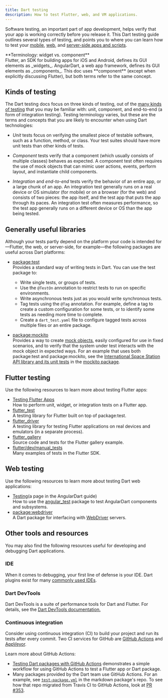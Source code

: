 ```yaml
---
title: Dart testing
description: How to test Flutter, web, and VM applications.
---
```


Software testing, an important part of app development, helps verify that
your app is working correctly before you release it.
This Dart testing guide outlines several types of testing, and points
you to where you can learn how to test your
[mobile,]({{site.flutter}}) [web](/web),
and [server-side apps and scripts](/server).

<aside class="alert alert-info" markdown="1">
**Terminology: widget vs. component**<br>
Flutter, an SDK for building apps for iOS and Android, defines its
GUI elements as _widgets_. AngularDart, a web app framework,
defines its GUI elements as _components_.
This doc uses **component** (except when explicitly discussing Flutter),
but both terms refer to the same concept.
</aside>

## Kinds of testing

The Dart testing docs focus on three kinds of testing, out of the
[many kinds of testing](https://en.wikipedia.org/wiki/Software_testing)
that you may be familiar with: unit, component, and end-to-end
(a form of integration testing). Testing terminology varies,
but these are the terms and concepts that you are likely to
encounter when using Dart technologies:

* _Unit_ tests focus on verifying the smallest piece of testable
  software, such as a function, method, or class. Your test suites
  should have more unit tests than other kinds of tests.

* _Component_ tests verify that a component (which
  usually consists of multiple classes) behaves as expected.
  A component test often requires the use of mock objects
  that can mimic user actions, events, perform layout,
  and instantiate child components.

* _Integration_ and _end-to-end_ tests verify the behavior of
  an entire app, or a large chunk of an app. An integration test
  generally runs on a real device or OS simulator (for mobile)
  or on a browser (for the web) and consists of two pieces:
  the app itself, and the test app that puts
  the app through its paces. An integration test often measures performance,
  so the test app generally runs on a different device or OS
  than the app being tested.

## Generally useful libraries

Although your tests partly depend on the platform your code is intended
for&mdash;Flutter, the web, or server-side, for example&mdash;the
following packages are useful across Dart platforms:

* [package:test]({{site.pub-pkg}}/test)<br>
  Provides a standard way of writing tests in Dart. You can use the test
  package to:
    * Write single tests, or groups of tests.
    * Use the `@TestOn` annotation to restrict tests to run on
      specific environments.
    * Write asynchronous tests just as you would write synchronous
      tests.
    * Tag tests using the `@Tag` annotation. For example, define a tag to
      create a custom configuration for some tests, or to identify some tests
      as needing more time to complete.
    * Create a `dart_test.yaml` file to configure tagged tests across
      multiple files or an entire package.


* [package:mockito]({{site.pub-pkg}}/mockito)<br>
  Provides a way to create
  [mock objects,](https://en.wikipedia.org/wiki/Mock_object)
  easily configured for use in fixed scenarios, and to verify
  that the system under test interacts with the mock object in
  expected ways.
  For an example that uses both package:test and package:mockito,
  see the [International Space Station API library and its unit
  tests](https://github.com/dart-lang/mockito/tree/master/example/iss)
  in the [mockito package](https://github.com/dart-lang/mockito).

## Flutter testing

Use the following resources to learn more about testing Flutter apps:

* [Testing Flutter Apps]({{site.flutter}}/docs/testing)<br>
  How to perform unit, widget, or integration tests on a Flutter app.
* [flutter_test]({{site.flutter_api}}/flutter/flutter_test/flutter_test-library.html)<br>
  A testing library for Flutter built on top of package:test.
* [flutter_driver]({{site.flutter_api}}/flutter/flutter_driver/flutter_driver-library.html)<br>
  A testing library for testing Flutter applications on real devices and
  emulators (in a separate process).
* [flutter_gallery](https://github.com/flutter/gallery)<br>
  Source code and tests for the Flutter gallery example.
* [flutter/dev/manual_tests](https://github.com/flutter/flutter/tree/master/dev/manual_tests)<br>
  Many examples of tests in the Flutter SDK.

## Web testing

Use the following resources to learn more about testing Dart web
applications:

* [Testing]({{site.angulardart}}/guide/testing)(a page
  in the AngularDart guide)<br>
  How to use the [angular_test]({{site.pub-pkg}}/angular_test)
  package to test AngularDart components and subsystems.
  <!-- More pages are coming! -->
* [package:webdriver]({{site.pub-pkg}}/webdriver)<br>
  A Dart package for interfacing with
  [WebDriver](https://www.w3.org/TR/webdriver/) servers.

## Other tools and resources

You may also find the following resources useful for developing and
debugging Dart applications.

### IDE

When it comes to debugging, your first line of defense is your IDE.
Dart plugins exist for many [commonly used IDEs](/tools/#ides-and-editors).

### Dart DevTools

Dart DevTools is a suite of performance tools for Dart and Flutter.
For details, see the
[Dart DevTools documentation.](/tools/dart-devtools/)


### Continuous integration

Consider using continuous integration (CI) to build your project
and run its tests after every commit. Two CI services for GitHub are
[GitHub Actions](https://github.com/features/actions) and
[AppVeyor](https://www.appveyor.com/).

Learn more about GitHub Actions:

* [Testing Dart packages with GitHub Actions][gha-article]
  demonstrates a simple workflow for using GitHub Actions to test
  a Flutter app or Dart package.
* Many packages provided by the Dart team use GitHub Actions.
  For an example, see
  [`test-package.yml`][markdown-ci] in the markdown package's repo.
  To see how that repo migrated from Travis CI to GitHub Actions,
  look at [PR #353](https://github.com/dart-lang/markdown/pull/353).

[gha-article]: https://poetryincode.dev/testing-dart-packages-with-github-actions
[markdown-ci]: https://github.com/dart-lang/markdown/blob/master/.github/workflows/test-package.yml

